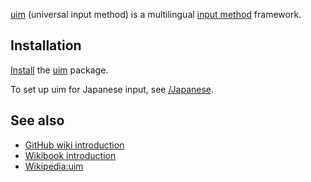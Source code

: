 [uim](https://github.com/uim/uim/wiki/WhatsUim) (universal input method) is a multilingual [input method](/index.php/Input_method "Input method") framework.

## Installation

[Install](/index.php/Install "Install") the [uim](https://www.archlinux.org/packages/?name=uim) package.

To set up uim for Japanese input, see [/Japanese](/index.php/Uim/Japanese "Uim/Japanese").

## See also

*   [GitHub wiki introduction](https://github.com/uim/uim/wiki/WhatsUim)
*   [Wikibook introduction](https://en.wikibooks.org/wiki/Uim/Introduction "wikibooks:Uim/Introduction")
*   [Wikipedia:uim](https://en.wikipedia.org/wiki/uim "wikipedia:uim")